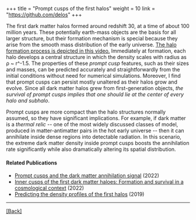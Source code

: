 +++
title = "Prompt cusps of the first halos"
weight = 10
link = "https://github.com/delos"
+++

The first dark matter halos formed around redshift 30, at a time of about 100 million years. These potentially earth-mass objects are the basis for all larger structure, but their formation mechanism is special because they arise from the smooth mass distribution of the early universe. [The halo formation process is depicted in this video.](/img/first-halo.mp4) Immediately at formation, each halo develops a central structure in which the density scales with radius as ρ ~ r^-1.5. The properties of these *prompt cusp* features, such as their sizes and masses, can be predicted accurately and straightforwardly from the initial conditions without need for numerical simulations. Moreover, I find that prompt cusps can persist mostly unaltered as their halos grow and evolve. Since all dark matter halos grew from first-generation objects, *the survival of prompt cusps implies that one should lie at the center of every halo and subhalo*.

Prompt cusps are more compact than the halo structures normally assumed, so they have significant implications. For example, if dark matter is a *thermal relic* -- one of the most widely discussed classes of model, produced in matter-antimatter pairs in the hot early universe -- then it can annihilate inside dense regions into detectable radiation. In this scenario, the extreme dark matter density inside prompt cusps boosts the annihilation rate significantly while also dramatically altering its spatial distribution.

#### Related Publications

* [Prompt cusps and the dark matter annihilation signal](https://arxiv.org/abs/2209.11237) (2022)
* [Inner cusps of the first dark matter haloes: Formation and survival in a cosmological context](https://arxiv.org/abs/2207.05082) (2022)
* [Predicting the density profiles of the first halos](https://arxiv.org/abs/1905.05766) (2019)

---

[[Back]](../)